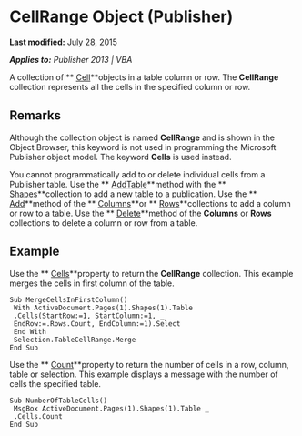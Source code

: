 
# CellRange Object (Publisher)

 **Last modified:** July 28, 2015

 _**Applies to:** Publisher 2013 | VBA_

A collection of  ** [Cell](5baafaa6-368e-9eae-30b9-90d2d89d5a5b.md)**objects in a table column or row. The  **CellRange** collection represents all the cells in the specified column or row.


## Remarks

Although the collection object is named  **CellRange** and is shown in the Object Browser, this keyword is not used in programming the Microsoft Publisher object model. The keyword **Cells** is used instead.

You cannot programmatically add to or delete individual cells from a Publisher table. Use the  ** [AddTable](1aa00f40-de41-12ed-8d4f-5e9c91cbf5af.md)**method with the  ** [Shapes](52e069a6-d54b-a11a-1cba-96174329cb02.md)**collection to add a new table to a publication. Use the  ** [Add](b3dfb892-6bda-d2c4-11f7-9bd29bf257aa.md)**method of the  ** [Columns](3fe6ddce-a598-a967-fc89-7296c18a6a55.md)**or  ** [Rows](31b04a41-9005-8f51-87ab-426af0e901ed.md)**collections to add a column or row to a table. Use the  ** [Delete](09498d82-e7e3-e301-5f7c-444f0112c480.md)**method of the  **Columns** or **Rows** collections to delete a column or row from a table.


## Example

Use the  ** [Cells](6c8b33f9-61f0-086c-1ceb-996221aa3a02.md)**property to return the  **CellRange** collection. This example merges the cells in first column of the table.


```
Sub MergeCellsInFirstColumn() 
 With ActiveDocument.Pages(1).Shapes(1).Table 
 .Cells(StartRow:=1, StartColumn:=1, _ 
 EndRow:=.Rows.Count, EndColumn:=1).Select 
 End With 
 Selection.TableCellRange.Merge 
End Sub
```

Use the  ** [Count](b21dfbc8-fa1d-aa25-c8a2-ed81629b5da1.md)**property to return the number of cells in a row, column, table or selection. This example displays a message with the number of cells the specified table.




```
Sub NumberOfTableCells() 
 MsgBox ActiveDocument.Pages(1).Shapes(1).Table _ 
 .Cells.Count 
End Sub
```

